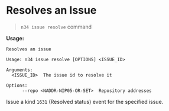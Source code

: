 # Resolves an Issue

> `n34 issue resolve` command

**Usage:**
```
Resolves an issue

Usage: n34 issue resolve [OPTIONS] <ISSUE_ID>

Arguments:
  <ISSUE_ID>  The issue id to resolve it

Options:
      --repo <NADDR-NIP05-OR-SET>  Repository addresses
```

Issue a kind `1631` (Resolved status) event for the specified issue.
